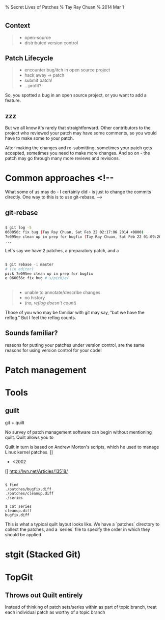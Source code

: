% Secret Lives of Patches
% Tay Ray Chuan
% 2014 Mar 1

<!--
Superheroes are awesome. They have secret lives.
Your patches are awesome, they should have secret lives too.
Premise of talk: track your patches how you would track your source code.
// While people only see the final, polished patch, they may not see the 
// They may live a "double-life" that never sees the light of day - people only see the polished, accepted patch, 
-->

#

## Context

> - open-source
> - distributed version control

## Patch Lifecycle

> * encounter bug/itch in open source project
> * hack away → patch
> * submit patch!
> * ...profit?

<div class="notes">
So, you spotted a bug in an open source project, or you want to add a feature. 
</div>

## zzz

<div class="notes">
But we all know it's rarely that straightforward.
Other contributors to the project who reviewed your patch may have some comments, so you would have to make some to your patch.

After making the changes and re-submitting, sometimes your patch gets accepted, sometimes you need to make more changes. And so on - the patch may go through many more reviews and revisions.
</div>

# Common approaches <!--
What some of us may do - I certainly did - is just to change the commits directly. One way to this is to use git-rebase.
-->

## git-rebase

##

```bash
$ git log -5
060056c fix bug (Tay Ray Chuan, Sat Feb 22 02:17:06 2014 +0800)
7e095ee clean up in prep for bugfix (Tay Ray Chuan, Sat Feb 22 01:09:2014 +0800)
...
```

<div class="notes">
Let's say we have 2 patches, a preparatory patch, and a 
</div>

##

```bash
$ git rebase -i master
# (in editor)
pick 7e095ee clean up in prep for bugfix
e 060056c fix bug # s/pick/e/
```

<!--
## manual squash

    $ git diff HEAD > mypatch.diff
    $ add patch text...
-->

## 

> * unable to annotate/describe changes
> * no history
> * _(no, reflog doesn't count)_

<div class="notes">
Those of you who may be familiar with git may say, "but we have the reflog." But I feel the reflog counts.
</div>

## Sounds familiar?

<div class="notes">
reasons for putting your patches under version control, are the same reasons for using version control for your code!
</div>

# Patch management

# Tools

## guilt

git + quilt

<div class="notes">
No survey of patch management software can begin without mentioning quilt. Quilt allows you to 

Quilt in turn is based on Andrew Morton's scripts, which he used to manage Linux kernel patches. []

- &lt;2002

[] http://lwn.net/Articles/13518/
</div>

##

    $ find
    ./patches/bugfix.diff
    ./patches/cleanup.diff
    ./series

    $ cat series
    cleanup.diff
    bugfix.diff

<div class="notes">
This is what a typical quilt layout looks like. We have a `patches` directory to collect the patches, and a `series` file to specify the order in which they should be applied.
</div>


# stgit (Stacked Git)

# TopGit

## Throws out Quilt entirely

<div class="notes">
Instead of thinking of patch sets/series within as part of topic branch, treat each individual patch as worthy of a topic branch
</div>
